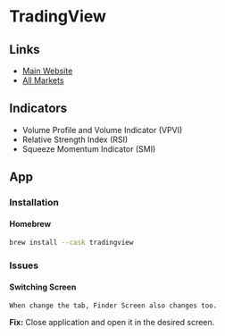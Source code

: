 # TradingView

## Links

- [Main Website](https://tradingview.com/)
- [All Markets](https://www.tradingview.com/markets/)

## Indicators

- Volume Profile and Volume Indicator (VPVI)
- Relative Strength Index (RSI)
- Squeeze Momentum Indicator (SMI)

## App

### Installation

#### Homebrew

```sh
brew install --cask tradingview
```

<!--
Volume Profile Trading Examples - How Do You Use Volume Profiles?
https://www.youtube.com/watch?v=JbtKyOFAht4

Plan Your Trades With The Long and Short Position Tools
https://www.youtube.com/watch?v=OTySzQHqYQw
-->

<!--
Longs / Shorts Ratios
Open Interest
Perpetuals Binance Futures
Liquidations (aggregation)
Funding Rate (aggregation)
-->

### Issues

#### Switching Screen

```log
When change the tab, Finder Screen also changes too.
```

**Fix:** Close application and open it in the desired screen.
